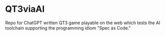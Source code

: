 # QT3viaAI
Repo for ChatGPT written QT3 game playable on the web which tests the AI toolchain supporting the programming idiom "Spec as Code."
